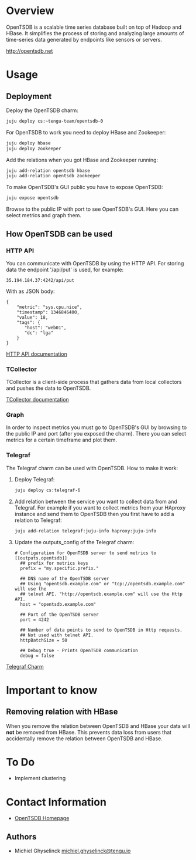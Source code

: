 # Overview

OpenTSDB is a scalable time series database built on top of Hadoop and HBase. It simplifies the process of storing and analyzing large amounts of time-series data generated by endpoints like sensors or servers.

http://opentsdb.net

# Usage

## Deployment

Deploy the OpenTSDB charm:
```sh
juju deploy cs:~tengu-team/opentsdb-0
```
For OpenTSDB to work you need to deploy HBase and Zookeeper:
```sh
juju deploy hbase
juju deploy zookeeper
```
Add the relations when you got HBase and Zookeeper running:
```sh
juju add-relation opentsdb hbase
juju add-relation opentsdb zookeeper
```
To make OpenTSDB's GUI public you have to expose OpenTSDB:
```sh
juju expose opentsdb
```
Browse to the public IP with port to see OpenTSDB's GUI. Here you can select
metrics and graph them.

## How OpenTSDB can be used

### HTTP API
You can communicate with OpenTSDB by using the HTTP API. For storing data the endpoint '/api/put' is used, for example:
```
35.194.184.37:4242/api/put
```
With as JSON body:
```
{
    "metric": "sys.cpu.nice",
    "timestamp": 1346846400,
    "value": 18,
    "tags": {
       "host": "web01",
       "dc": "lga"
    }
}
```
[HTTP API documentation]

### TCollector

TCollector is a client-side process that gathers data from local collectors and pushes the data to OpenTSDB.

[TCollector documentation]

### Graph

In order to inspect metrics you must go to OpenTSDB's GUI by browsing to the public
IP and port (after you exposed the charm). There you can select metrics for a certain
timeframe and plot them.

### Telegraf

The Telegraf charm can be used with OpenTSDB. How to make it work:
1. Deploy Telegraf:
    ```sh
    juju deploy cs:telegraf-6
    ```
2. Add relation between the service you want to collect data from and Telegraf.
   For example if you want to collect metrics from your HAproxy instance and send
   them to OpenTSDB then you first have to add a relation to Telegraf:

   ```sh
   juju add-relation telegraf:juju-info haproxy:juju-info
   ```
3. Update the outputs_config of the Telegraf charm:
    ```
    # Configuration for OpenTSDB server to send metrics to
    [[outputs.opentsdb]]
      ## prefix for metrics keys
      prefix = "my.specific.prefix."

      ## DNS name of the OpenTSDB server
      ## Using "opentsdb.example.com" or "tcp://opentsdb.example.com" will use the
      ## telnet API. "http://opentsdb.example.com" will use the Http API.
      host = "opentsdb.example.com"

      ## Port of the OpenTSDB server
      port = 4242

      ## Number of data points to send to OpenTSDB in Http requests.
      ## Not used with telnet API.
      httpBatchSize = 50

      ## Debug true - Prints OpenTSDB communication
      debug = false
    ```
[Telegraf Charm]

# Important to know
## Removing relation with HBase
When you remove the relation between OpenTSDB and HBase your data will **not** be removed from HBase. This prevents data loss from users that accidentally remove the relation between OpenTSDB and HBase.

# To Do

- Implement clustering

# Contact Information

- [OpenTSDB Homepage]

## Authors

- Michiel Ghyselinck <michiel.ghyselinck@tengu.io>

[telegraf charm]: https://jujucharms.com/telegraf/6
[opentsdb homepage]: http://opentsdb.net/
[http api documentation]: http://opentsdb.net/docs/build/html/api_http/put.html
[tcollector documentation]: http://opentsdb.net/docs/build/html/user_guide/utilities/tcollector.html
